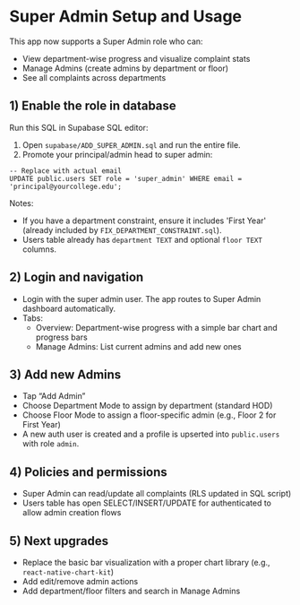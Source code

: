 # Super Admin Setup and Usage

This app now supports a Super Admin role who can:

- View department-wise progress and visualize complaint stats
- Manage Admins (create admins by department or floor)
- See all complaints across departments

## 1) Enable the role in database

Run this SQL in Supabase SQL editor:

1. Open `supabase/ADD_SUPER_ADMIN.sql` and run the entire file.
2. Promote your principal/admin head to super admin:

```
-- Replace with actual email
UPDATE public.users SET role = 'super_admin' WHERE email = 'principal@yourcollege.edu';
```

Notes:
- If you have a department constraint, ensure it includes 'First Year' (already included by `FIX_DEPARTMENT_CONSTRAINT.sql`).
- Users table already has `department TEXT` and optional `floor TEXT` columns.

## 2) Login and navigation

- Login with the super admin user. The app routes to Super Admin dashboard automatically.
- Tabs:
  - Overview: Department-wise progress with a simple bar chart and progress bars
  - Manage Admins: List current admins and add new ones

## 3) Add new Admins

- Tap “Add Admin”
- Choose Department Mode to assign by department (standard HOD)
- Choose Floor Mode to assign a floor-specific admin (e.g., Floor 2 for First Year)
- A new auth user is created and a profile is upserted into `public.users` with role `admin`.

## 4) Policies and permissions

- Super Admin can read/update all complaints (RLS updated in SQL script)
- Users table has open SELECT/INSERT/UPDATE for authenticated to allow admin creation flows

## 5) Next upgrades

- Replace the basic bar visualization with a proper chart library (e.g., `react-native-chart-kit`)
- Add edit/remove admin actions
- Add department/floor filters and search in Manage Admins
